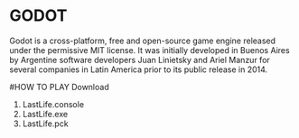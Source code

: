 # GODOT
Godot is a cross-platform, free and open-source game engine released under the permissive MIT license. It was initially developed in Buenos Aires by Argentine software developers Juan Linietsky and Ariel Manzur for several companies in Latin America prior to its public release in 2014.

#HOW TO PLAY
Download 
1. LastLife.console
2. LastLife.exe
3. LastLife.pck

